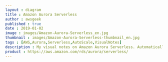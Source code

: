 ```yaml
---
layout : diagram
title : Amazon Aurora Serverless
author : awsgeek
published : true
date : 2019-01-02
image : images/Amazon-Aurora-Serverless_en.jpg
thumbnail : images/Amazon-Aurora-Serverless-thumbnail_en.jpg
tags : [AWS,Aurora,Serverless,AutoScale,VisualNotes]
description : My visual notes on Amazon Aurora Serverless. Automatically start, stop, and scale your Aurora databases based on your application's needs.
product : https://aws.amazon.com/rds/aurora/serverless/
---
```

